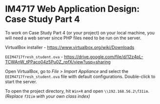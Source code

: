 # IM4717 Web Application Design: Case Study Part 4

To work on Case Study Part 4 (or your project) on your local machine, you will need a web server since PHP files need to be run on the server.

VirtualBox installer - https://www.virtualbox.org/wiki/Downloads

`EEIM4717fresh_student.ova` - https://drive.google.com/file/d/12z4pL-TCWAnW_tPPaco04z5Pu0Z_rpfX/view?usp=sharing

Open VirtualBox, go to *File > Import Appliance* and select the `EEIM4717fresh_student.ova` file with default configurations. Double-click to start the server.

To open the project directory, hit `Win+R` and open `\\192.168.56.2\f31im`. *(Replace `f31im` with your own class index)*
